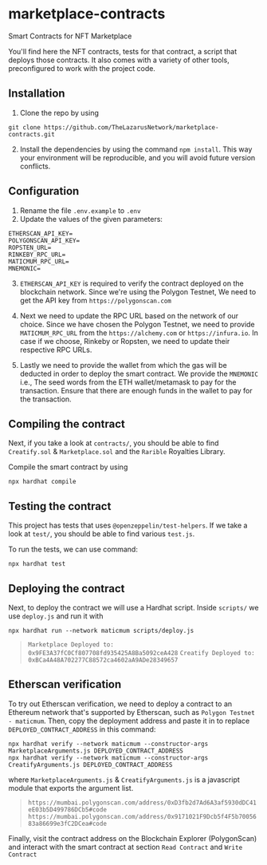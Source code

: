 # marketplace-contracts
Smart Contracts for NFT Marketplace 

You'll find here the NFT contracts, tests for that contract, a script that deploys those contracts. It also comes with a variety of other tools, preconfigured to work with the project code.

## Installation
1. Clone the repo by using 
```shell
git clone https://github.com/TheLazarusNetwork/marketplace-contracts.git
```
2. Install the dependencies by using the command `npm install`.
   This way your environment will be reproducible, and you will avoid future version conflicts.

## Configuration
1. Rename the file `.env.example` to `.env`
2. Update the values of the given parameters:
```shell
ETHERSCAN_API_KEY=
POLYGONSCAN_API_KEY=
ROPSTEN_URL=
RINKEBY_RPC_URL=
MATICMUM_RPC_URL=
MNEMONIC=
```
3. `ETHERSCAN_API_KEY` is required to verify the contract deployed on the blockchain network. Since we're using the Polygon Testnet, We need to get the API key from ```https://polygonscan.com```

4. Next we need to update the RPC URL based on the network of our choice. Since we have chosen the Polygon Testnet, we need to provide `MATICMUM_RPC_URL` from 
the `https://alchemy.com` or `https://infura.io`. In case if we choose, Rinkeby or Ropsten, we need to update their respective RPC URLs. 

5. Lastly we need to provide the wallet from which the gas will be deducted in order to deploy the smart contract. We provide the `MNEMONIC` i.e., The seed words from the ETH wallet/metamask to pay for the transaction. Ensure that there are enough funds in the wallet to pay for the transaction.

## Compiling the contract
Next, if you take a look at `contracts/`, you should be able to find `Creatify.sol` & `Marketplace.sol` and the `Rarible` Royalties Library.

Compile the smart contract by using 
```shell
npx hardhat compile
```

## Testing the contract
This project has tests that uses `@openzeppelin/test-helpers`. If we take a look at `test/`, you should be able to find various `test.js`.

To run the tests, we can use command:
```shell
npx hardhat test
```

## Deploying the contract
Next, to deploy the contract we will use a Hardhat script. Inside `scripts/` we use `deploy.js` and run it with 
```shell
npx hardhat run --network maticmum scripts/deploy.js
```
> `Marketplace Deployed to: 0x9FE3A37fC0Cf807708fd935425A8Ba5092ceA428`
> `Creatify Deployed to: 0xBCa4A48A702277C88572ca4602aA9ADe28349657`

## Etherscan verification

To try out Etherscan verification, we need to deploy a contract to an Ethereum network that's supported by Etherscan, such as `Polygon Testnet - maticmum`.
Then, copy the deployment address and paste it in to replace `DEPLOYED_CONTRACT_ADDRESS` in this command:

```shell
npx hardhat verify --network maticmum --constructor-args MarketplaceArguments.js DEPLOYED_CONTRACT_ADDRESS
npx hardhat verify --network maticmum --constructor-args CreatifyArguments.js DEPLOYED_CONTRACT_ADDRESS
```
where `MarketplaceArguments.js` & `CreatifyArguments.js` is a javascript module that exports the argument list.

> `https://mumbai.polygonscan.com/address/0xD3fb2d7Ad6A3af5930dDC41eE03b5D499786DCb5#code`
> `https://mumbai.polygonscan.com/address/0x9171021F9Dcb5f4F5b7005683a86699e3fC2DCea#code`

Finally, visit the contract address on the Blockchain Explorer (PolygonScan) and interact with the smart contract at section `Read Contract` and `Write Contract`
